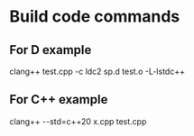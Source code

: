 # Build code commands

## For D example
clang++ test.cpp -c
ldc2 sp.d test.o -L-lstdc++

## For C++ example
clang++ --std=c++20 x.cpp test.cpp